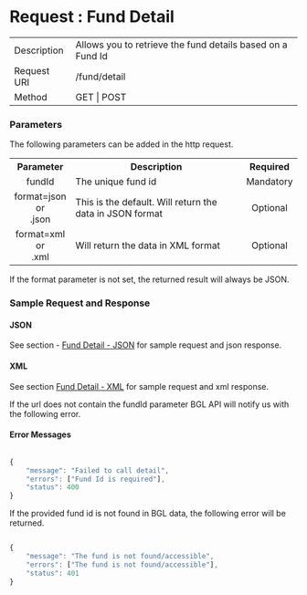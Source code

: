 # Request : Fund Detail

<table>
    <tr>
        <td>Description</td>
        <td>Allows you to retrieve the fund details based on a Fund Id</td>
    </tr>
    <tr>
        <td>Request URI</td>
        <td>/fund/detail</td>
    </tr>
    <tr>
        <td>Method</td>
        <td>GET | POST</td>
    </tr>
</table>

### Parameters

The following parameters can be added in the http request.

<table>
    <tr>
        <th>Parameter</th>
        <th>Description</th>
        <th>Required</th>
    </tr>
    <tr>
        <td align="center">fundId</td>
        <td>The unique fund id</td>
        <td  align="center">Mandatory</td>
    </tr>
    <tr>
        <td align="center">format=json <br> or <br> .json</td>
        <td>This is the default. Will return the data in JSON format</td>
        <td  align="center">Optional</td>
    </tr>
    <tr>
        <td align="center">format=xml  <br> or <br> .xml</td>
        <td>Will return the data in XML format</td>
        <td  align="center">Optional</td>
    </tr>
<table>

If the format parameter is not set, the returned result will always be JSON.

### Sample Request and Response

#### JSON

See section - [Fund Detail - JSON](../sample_data/fund_detail_-_json.md) for sample request and json response.

#### XML

See section [Fund Detail - XML](../sample_data/fund_detail_-_xml.md) for sample request and xml response.


If the url does not contain the fundId parameter BGL API will notify us with the following error.

#### Error Messages

```javascript

{
	"message": "Failed to call detail",
	"errors": ["Fund Id is required"],
	"status": 400
}

```

If the provided fund id is not found in BGL data, the following error will be returned.

```javascript

{
	"message": "The fund is not found/accessible",
	"errors": ["The fund is not found/accessible"],
	"status": 401
}

```




